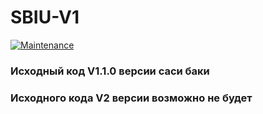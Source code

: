 # SBIU-V1
<a href="" target="_blank"><img alt="Maintenance" src="https://img.shields.io/badge/Maintained%3F-no-red.svg" /></a>
### Исходный код V1.1.0 версии саси баки
### Исходного кода V2 версии возможно не будет
